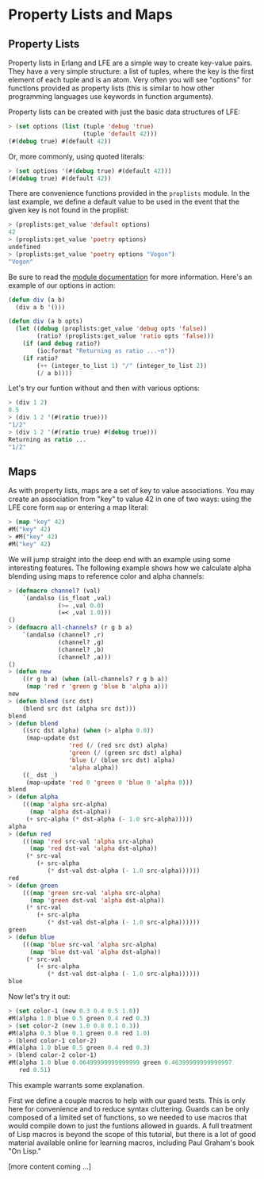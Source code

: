 # Property Lists and Maps

## Property Lists

Property lists in Erlang and LFE are a simple way to create key-value pairs. They have a very simple structure: a list of tuples, where the key is the first element of each tuple and is an atom. Very often you will see "options" for functions provided as property lists (this is similar to how other programming languages use keywords in function arguments).

Property lists can be created with just the basic data structures of LFE:

```lisp
> (set options (list (tuple 'debug 'true)
                     (tuple 'default 42)))
(#(debug true) #(default 42))
```

Or, more commonly, using quoted literals:

```lisp
> (set options '(#(debug true) #(default 42)))
(#(debug true) #(default 42))
```

There are convenience functions provided in the ``proplists`` module. In the last example, we define a default value to be used in the event that the given key is not found in the proplist:

```lisp
> (proplists:get_value 'default options)
42
> (proplists:get_value 'poetry options)
undefined
> (proplists:get_value 'poetry options "Vogon")
"Vogon"
```

Be sure to read the [module documentation](http://www.erlang.org/doc/man/proplists.html) for more information. Here's an example of our options in action:

```lisp
(defun div (a b)
  (div a b '()))

(defun div (a b opts)
  (let ((debug (proplists:get_value 'debug opts 'false))
        (ratio? (proplists:get_value 'ratio opts 'false)))
    (if (and debug ratio?)
        (io:format "Returning as ratio ...~n"))
    (if ratio?
        (++ (integer_to_list 1) "/" (integer_to_list 2))
        (/ a b))))
```

Let's try our funtion without and then with various options:

```lisp
> (div 1 2)
0.5
> (div 1 2 '(#(ratio true)))
"1/2"
> (div 1 2 '(#(ratio true) #(debug true)))
Returning as ratio ...
"1/2"
```

## Maps

As with property lists, maps are a set of key to value associations. You may create an association from "key" to value 42 in one of two ways: using the LFE core form ``map`` or entering a map literal:

```lisp
> (map "key" 42)
#M("key" 42)
> #M("key" 42)
#M("key" 42)
```

We will jump straight into the deep end with an example using some interesting features. The following example shows how we calculate alpha blending using maps to reference color and alpha channels:

```lisp
> (defmacro channel? (val)
    `(andalso (is_float ,val)
              (>= ,val 0.0)
              (=< ,val 1.0)))
()
> (defmacro all-channels? (r g b a)
    `(andalso (channel? ,r)
              (channel? ,g)
              (channel? ,b)
              (channel? ,a)))
()
> (defun new
    ((r g b a) (when (all-channels? r g b a))
     (map 'red r 'green g 'blue b 'alpha a)))
new
> (defun blend (src dst)
    (blend src dst (alpha src dst)))
blend
> (defun blend
    ((src dst alpha) (when (> alpha 0.0))
     (map-update dst
                 'red (/ (red src dst) alpha)
                 'green (/ (green src dst) alpha)
                 'blue (/ (blue src dst) alpha)
                 'alpha alpha))
    ((_ dst _)
     (map-update 'red 0 'green 0 'blue 0 'alpha 0)))
blend
> (defun alpha
    (((map 'alpha src-alpha)
      (map 'alpha dst-alpha))
     (+ src-alpha (* dst-alpha (- 1.0 src-alpha)))))
alpha
> (defun red
    (((map 'red src-val 'alpha src-alpha)
      (map 'red dst-val 'alpha dst-alpha))
     (* src-val
        (+ src-alpha
           (* dst-val dst-alpha (- 1.0 src-alpha))))))
red
> (defun green
    (((map 'green src-val 'alpha src-alpha)
      (map 'green dst-val 'alpha dst-alpha))
     (* src-val
        (+ src-alpha
           (* dst-val dst-alpha (- 1.0 src-alpha))))))
green
> (defun blue
    (((map 'blue src-val 'alpha src-alpha)
      (map 'blue dst-val 'alpha dst-alpha))
     (* src-val
        (+ src-alpha
           (* dst-val dst-alpha (- 1.0 src-alpha))))))
blue
```

Now let's try it out:

```lisp
> (set color-1 (new 0.3 0.4 0.5 1.0))
#M(alpha 1.0 blue 0.5 green 0.4 red 0.3)
> (set color-2 (new 1.0 0.8 0.1 0.3))
#M(alpha 0.3 blue 0.1 green 0.8 red 1.0)
> (blend color-1 color-2)
#M(alpha 1.0 blue 0.5 green 0.4 red 0.3)
> (blend color-2 color-1)
#M(alpha 1.0 blue 0.06499999999999999 green 0.46399999999999997
   red 0.51)
```

This example warrants some explanation.

First we define a couple macros to help with our guard tests. This is only here for convenience and to reduce syntax cluttering. Guards can be only composed of a limited set of functions, so we needed to use macros that would compile down to just the funtions allowed in guards. A full treatment of Lisp macros is beyond the scope of this tutorial, but there is a lot of good material available online for learning macros, including Paul Graham's book "On Lisp."

[more content coming ...]